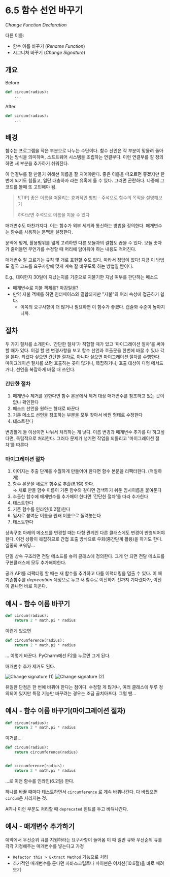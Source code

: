 # 6.5 함수 선언 바꾸기

_Change Function Declaration_

다른 이름:

- 함수 이름 바꾸기 (_Rename Function_)
- 시그니처 바꾸기 (_Change Signature_)

## 개요

Before

```python
def circum(radius):
    ...
```

After

```python
def circum(radius):
    ...
```

## 배경

함수는 프로그램을 작은 부분으로 나누는 수단이다. 함수 선언은 각 부분이 맞물려 돌아가는 방식을 의미하며, 소프트웨어 시스템을 조립하는 연결부다.
이런 연결부를 잘 정의하면 새 부분을 추가하기 쉬워진다.

이 연결부를 잘 만들기 위해선 이름을 잘 지어야한다.
좋은 이름을 떠오르면 좋겠지만 한 번에 되기도 힘들고, 일단 대충하자 라는 유혹에 들 수 있다.
그러면 곤란하다. 나중에 그 코드를 볼때 또 고민해야 됨.

> ![TIP]
> 좋은 이름을 떠올리는 효과적인 방법 - 주석으로 함수의 목적을 설명해보기
> 
> 하다보면 주석으로 이름을 지을 수 있다

매개변수도 마찬가지다. 이는 함수가 외부 세계와 통신하는 방법을 정의한다. 매개변수는 함수를 사용하는 문맥을 설정한다.

문맥에 맞게, 활용범위를 넓게 고려하면 다른 모듈과의 결합도 끊을 수 있다. 모듈 숫자가 줄어들면 무언가를 수정할 때 머리에 담아둬야 하는 내용도 적어진다.

매개변수 잘 고르기는 규칙 몇 개로 표현할 수도 없다. 따라서 정답이 없다! 지금 이 방법도 결국 코드를 요구사항에 맞게 계속 잘 바꾸도록 하는 방법일 뿐이다.

E.g., 대여한지 30일이 지났는지를 기준으로 지불기한 지남 여부를 판단하는 메소드

- 매개변수로 지불 객체를? 마감일을?
- 만약 지불 객체를 하면 인터페이스와 결합되지만 "지불"의 여러 속성에 접근하기 쉽다.
    - 이쪽의 요구사항이 더 많거나 필요하면 이 함수가 좋겠다. 캡슐화 수준이 높아지니까.

## 절차

두 가지 절차를 소개한다. '간단한 절차'가 적합할 때가 있고 '마이그레이션 절차'를 써야할 때가 있다.
이걸 할 땐 변경사항을 보고 함수 선언과 호출문을 한번에 바꿀 수 있나 각을 본다.
되겠다 싶으면 간단한 절차로, 아니다 싶으면 마이그레이션 절차를 수행한다.
마이그레이션 절차를 쓰면 호출하는 곳이 많거나, 복잡하거나, 호출 대상이 다형 메서드거나, 선언을 복잡하게 바꿀 때 쓰인다.

### 간단한 절차

1. 매개변수 제거를 윈한다면 함수 본문에서 제거 대상 매개변수를 참조하고 있는 곳이 없나 확인한다
2. 메소드 선언을 원하는 형태로 바꾼다
3. 기존 메소드 선언을 참조하는 부분을 모두 찾아서 바뀐 형태로 수정한다
4. 테스트한다

변경할게 둘 이상이면 나눠서 처리하는 게 낫다. 이름 변경과 매개변수 추가를 다 하고싶다면, 독립적으로 처리한다.
그러다 문제가 생기면 작업을 되돌리고 '마이그레이션 절차'를 따른다

### 마이그레이션 절차

1. 이어지는 추출 단계를 수월하게 만들어야 한다면 함수 본문을 리팩터한다. (적절하게)
2. 함수 본문을 새로운 함수로 추출(6.1절) 한다. <br />
→ 새로 만들 함수 이름이 기존 함수와 같다면 검색하기 쉬운 임시이름을 붙여둔다
3. 추출한 함수에 매개변수를 추가해야 한다면 '간단한 절차'를 따라 추가한다
4. 테스트한다
5. 기존 함수를 인라인(6.2절)한다
6. 임시로 붙여둔 이름을 원래 이름으로 돌려놓는다
7. 테스트한다

상속구조 아래의 메소드를 변경할 때는 다형 관계인 다른 클래스에도 변경이 반영되어야 한다.
이건 상황이 복잡하므로 간접 호출 방식으로 우회(중간단계 활용)을 하기도 한다. 일종의 포워딩...

단일 상속 구조라면 전달 메소드를 슈퍼 클래스에 정의한다. 그게 안 되면 전달 메소드를 구현클래스에 모두 추가해야한다.

공개 API를 리팩터링 할 때는 새 함수를 추가하고 다름 이랙터링을 멈출 수 있다.
이 때 기존함수를 _deprecation_ 예정으로 두고 새 함수로 이전하기 전까지 기다렸다가, 이전이 끝나면 바로 지운다.

## 예시 - 함수 이름 바꾸기

```python
def circum(radius):
    return 2 * math.pi * radius
```

이런게 있으면

```python
def circumference(radius):
    return 2 * math.pi * radius
```

... 이렇게 바꾼다. PyCharm에선 F2를 누르면 그게 된다.

매개변수 추가 제거도 된다. 

![Change signature (1)](./media/001.png)
![Change signature (2)](./media/002.png)

유일한 단점은 한 번에 바꿔야 한다는 점이다.
수정할 게 많거나, 여러 클래스에 두루 정의되어 있지만 특정 기능만 바꾸려는 경우는 조금 골치아프다. 그럴 땐...

## 예시 - 함수 이름 바꾸기(마이그레이션 절차)

```python
def circum(radius):
    return 2 * math.pi * radius
```

이거를...

```python
def circum(radius):
    return circumference(radius)


def circumference(radius):
    return 2 * math.pi * radius
```

...로 이전 함수를 인라인(6.2절) 한다.

하나를 바꿀 때마다 테스트하면서 `circumference` 로 계속 바꿔나간다. 다 바꿨으면 `circum`은 사라지는 것.

API나 이런 부분도 처리할 때 `deprecated` 힌트를 두고 바꿔나간다.

## 예시 - 매개변수 추가하기

예약에서 우선순위 큐를 지원하라는 요구사항이 들어옴
이 때 일반 큐와 우선순위 큐를 각각 지정해주는 매개변수를 넣는다고 가정

- `Refactor this > Extract Method` 기능으로 처리 
- 추가적인 매개변수를 둔다면 자바스크립트나 파이썬은 어서션(10.6절)을 바로 때려보기
